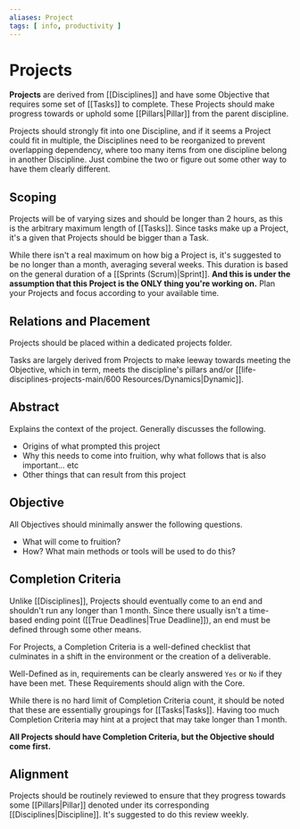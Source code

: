 ```yaml
---
aliases: Project
tags: [ info, productivity ]
---
```

# Projects
**Projects** are derived from [[Disciplines]] and have some Objective that requires some set of [[Tasks]] to complete. These Projects should make progress towards or uphold some [[Pillars|Pillar]] from the parent discipline.

Projects should strongly fit into one Discipline, and if it seems a Project could fit in multiple, the Disciplines need to be reorganized to prevent overlapping dependency, where too many items from one discipline belong in another Discipline. Just combine the two or figure out some other way to have them clearly different.

## Scoping
Projects will be of varying sizes and should be longer than 2 hours, as this is the arbitrary maximum length of [[Tasks]]. Since tasks make up a Project, it's a given that Projects should be bigger than a Task.

While there isn't a real maximum on how big a Project is, it's suggested to be no longer than a month, averaging several weeks. This duration is based on the general duration of a [[Sprints (Scrum)|Sprint]]. **And this is under the assumption that this Project is the ONLY thing you're working on.** Plan your Projects and focus according to your available time.

## Relations and Placement
Projects should be placed within a dedicated projects folder.

Tasks are largely derived from Projects to make leeway towards meeting the Objective, which in term, meets the discipline's pillars and/or [[life-disciplines-projects-main/600 Resources/Dynamics|Dynamic]].

## Abstract
Explains the context of the project. Generally discusses the following.
- Origins of what prompted this project
- Why this needs to come into fruition, why what follows that is also important... etc
- Other things that can result from this project

## Objective
All Objectives should minimally answer the following questions.
- What will come to fruition?
- How? What main methods or tools will be used to do this?

## Completion Criteria
Unlike [[Disciplines]], Projects should eventually come to an end and shouldn't run any longer than 1 month. Since there usually isn't a time-based ending point ([[True Deadlines|True Deadline]]), an end must be defined through some other means.

For Projects, a Completion Criteria is a well-defined checklist that culminates in a shift in the environment or the creation of a deliverable. 

Well-Defined as in, requirements can be clearly answered `Yes` or `No` if they have been met. These Requirements should align with the Core.

While there is no hard limit of Completion Criteria count, it should be noted that these are essentially groupings for [[Tasks|Tasks]]. Having too much Completion Criteria may hint at a project that may take longer than 1 month.

**All Projects should have Completion Criteria, but the Objective should come first.**

## Alignment
Projects should be routinely reviewed to ensure that they progress towards some [[Pillars|Pillar]] denoted under its corresponding [[Disciplines|Discipline]]. It's suggested to do this review weekly.
